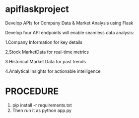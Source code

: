 # apiflaskproject
Develop APIs for Company Data &amp; Market Analysis using Flask

Develop four API endpoints will enable seamless data analysis:

1.Company Information for key details

2.Stock MarketData for real-time metrics

3.Historical Market Data for past trends 

4.Analytical Insights for actionable intelligence

# PROCEDURE

1. pip install -r requirements.txt
2. Then run it as python app.py
